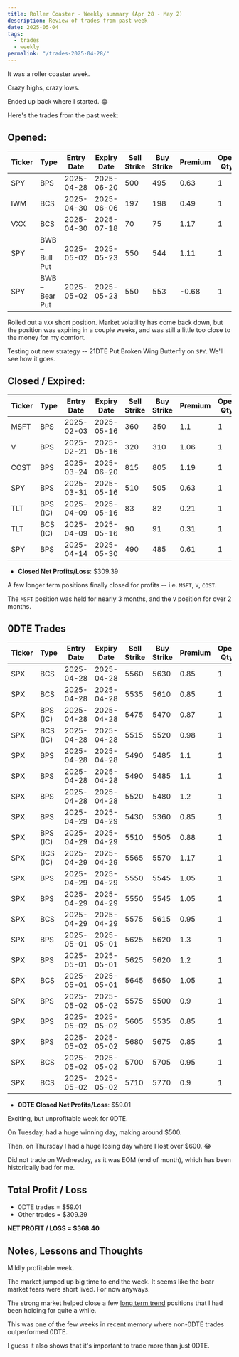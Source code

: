 ```yaml
---
title: Roller Coaster - Weekly summary (Apr 28 - May 2)
description: Review of trades from past week
date: 2025-05-04
tags:
  - trades
  - weekly
permalink: "/trades-2025-04-28/"
---
```


It was a roller coaster week.

Crazy highs, crazy lows.  

Ended up back where I started. 😂

Here's the trades from the past week:

## Opened:

<div class="trade-table weekly full-width">

|**Ticker**|**Type**|**Entry Date**|**Expiry Date**|**Sell Strike**|**Buy Strike**|**Premium**|**Open Qty**|**Fee open**|**Net Premium**|
|---|---|---|---|---|---|---|---|---|---|
|SPY|BPS|2025-04-28|2025-06-20|500|495|0.63|1|1.41|61.59|
|IWM|BCS|2025-04-30|2025-06-06|197|198|0.49|1|2.13|46.87|
|VXX|BCS|2025-04-30|2025-07-18|70|75|1.17|1|1.44|115.56|
|SPY|BWB – Bull Put|2025-05-02|2025-05-23|550|544|1.11|1|1.46|109.54|
|SPY|BWB – Bear Put|2025-05-02|2025-05-23|550|553|-0.68|1|1.46|-69.46|

</div>

Rolled out a `VXX` short position.  Market volatility has come back down, but the position was expiring in a couple weeks, and was still a little too close to the money for my comfort.

Testing out new strategy -- 21DTE Put Broken Wing Butterfly on `SPY`.  We'll see how it goes.

## Closed / Expired:

<div class = "trade-table weekly full-width">

|**Ticker**|**Type**|**Entry Date**|**Expiry Date**|**Sell Strike**|**Buy Strike**|**Premium**|**Open Qty**|**Fee open**|**Net Premium**|**Close Date**|**Close Cost**|**Close Qty**|**Fee close**|**Profit/Loss**|
|---|---|---|---|---|---|---|---|---|---|---|---|---|---|---|
|MSFT|BPS|2025-02-03|2025-05-16|360|350|1.1|1|1.43|108.57|2025-05-01|-0.16|1|2.12|90.45|
|V|BPS|2025-02-21|2025-05-16|320|310|1.06|1|1.42|104.58|2025-05-01|-0.5|1|1.42|53.16|
|COST|BPS|2025-03-24|2025-06-20|815|805|1.19|1|1.44|117.56|2025-05-01|-0.5|1|1.41|66.15|
|SPY|BPS|2025-03-31|2025-05-16|510|505|0.63|1|1.43|61.57|2025-04-30|-0.25|1|1.42|35.15|
|TLT|BPS (IC)|2025-04-09|2025-05-16|83|82|0.21|1|1.42|19.58|2025-05-02|-0.04|1|3.06|12.52|
|TLT|BCS (IC)|2025-04-09|2025-05-16|90|91|0.31|1|1.42|29.58|2025-05-02|-0.16|1|3.06|10.52|
|SPY|BPS|2025-04-14|2025-05-30|490|485|0.61|1|1.44|59.56|2025-05-01|-0.16|1|2.12|41.44|

</div>

- **Closed Net Profits/Loss**: $309.39

A few longer term positions finally closed for profits -- i.e. `MSFT`, `V`, `COST`.

The `MSFT` position was held for nearly 3 months, and the `V` position for over 2 months.

## 0DTE Trades

<div class = "trade-table weekly full-width">

|**Ticker**|**Type**|**Entry Date**|**Expiry Date**|**Sell Strike**|**Buy Strike**|**Premium**|**Open Qty**|**Fee open**|**Net Premium**|**Exit Date**|**Close Cost**|**Close Qty**|**Fee close**|**Profit/Loss**|
|---|---|---|---|---|---|---|---|---|---|---|---|---|---|---|
|SPX|BCS|2025-04-28|2025-04-28|5560|5630|0.85|1|3.12|81.88|2025-04-28|0|1|0|81.88|
|SPX|BCS|2025-04-28|2025-04-28|5535|5610|0.85|1|3.12|81.88|2025-04-28|-1.85|1|1.65|-104.77|
|SPX|BPS (IC)|2025-04-28|2025-04-28|5475|5470|0.87|1|3.3|83.7|2025-04-28|0|1|0|83.7|
|SPX|BCS (IC)|2025-04-28|2025-04-28|5515|5520|0.98|1|3.3|94.7000000000001|2025-04-28|-5|1|0|-405.3|
|SPX|BPS|2025-04-28|2025-04-28|5490|5485|1.1|1|3.3|106.7|2025-04-28|0|1|0|106.7|
|SPX|BPS|2025-04-28|2025-04-28|5490|5485|1.1|1|3.5|106.5|2025-04-28|0|1|0|106.5|
|SPX|BPS|2025-04-28|2025-04-28|5520|5480|1.2|1|3.21|116.79|2025-04-28|0|1|0|116.79|
|SPX|BPS|2025-04-29|2025-04-29|5430|5360|0.85|1|3.21|81.79|2025-04-29|-0.05|1|1.56|75.23|
|SPX|BPS (IC)|2025-04-29|2025-04-29|5510|5505|0.88|1|3.3|84.7|2025-04-29|-0.05|1|1.56|78.14|
|SPX|BCS (IC)|2025-04-29|2025-04-29|5565|5570|1.17|1|3.3|113.7|2025-04-29|-0.4|1|3.12|70.58|
|SPX|BPS|2025-04-29|2025-04-29|5550|5545|1.05|1|3.3|101.7|2025-04-29|-0.1|1|1.56|90.14|
|SPX|BPS|2025-04-29|2025-04-29|5550|5545|1.05|1|3.3|101.7|2025-04-29|-0.1|1|1.56|90.14|
|SPX|BCS|2025-04-29|2025-04-29|5575|5615|0.95|1|3.12|91.88|2025-04-29|-0.1|1|1.56|80.32|
|SPX|BPS|2025-05-01|2025-05-01|5625|5620|1.3|1|3.3|126.7|2025-05-01|-5|1|0|-373.3|
|SPX|BPS|2025-05-01|2025-05-01|5625|5620|1.2|1|3.3|116.7|2025-05-01|-5|1|0|-383.3|
|SPX|BCS|2025-05-01|2025-05-01|5645|5650|1.05|1|3.3|101.7|2025-05-01|0|1|0|101.7|
|SPX|BPS|2025-05-02|2025-05-02|5575|5500|0.9|1|3.21|86.79|2025-05-02|0|1|0|86.79|
|SPX|BPS|2025-05-02|2025-05-02|5605|5535|0.85|1|3.21|81.79|2025-05-02|0|1|0|81.79|
|SPX|BPS|2025-05-02|2025-05-02|5680|5675|0.85|1|3.3|81.7|2025-05-02|0|1|0|81.7|
|SPX|BCS|2025-05-02|2025-05-02|5700|5705|0.95|1|3.3|91.7|2025-05-02|0|1|0|91.7|
|SPX|BCS|2025-05-02|2025-05-02|5710|5770|0.9|1|3.12|86.88|2025-05-02|-1.85|1|0|-98.12|


</div>

- **0DTE Closed Net Profits/Loss**: $59.01

Exciting, but unprofitable week for 0DTE.  

On Tuesday, had a huge winning day, making around $500.

Then, on Thursday I had a huge losing day where I lost over $600. 😂

Did not trade on Wednesday, as it was EOM (end of month), which has been historically bad for me.

## Total Profit / Loss

+ 0DTE trades = $59.01
+ Other trades = $309.39

**NET PROFIT / LOSS = $368.40**

## Notes, Lessons and Thoughts

Mildly profitable week.

The market jumped up big time to end the week.  It seems like the bear market fears were short lived.  For now anyways.

The strong market helped close a few [long term trend](/long-term-trend-strategy/) positions that I had been holding for quite a while.

This was one of the few weeks in recent memory where non-0DTE trades outperformed 0DTE.

I guess it also shows that it's important to trade more than just 0DTE.

